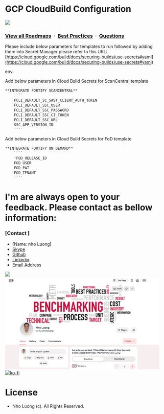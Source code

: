 # GCP CloudBuild Configuration

![](https://i.imgur.com/waxVImv.png)
### [View all Roadmaps](https://github.com/nholuongut/all-roadmaps) &nbsp;&middot;&nbsp; [Best Practices](https://github.com/nholuongut/all-roadmaps/blob/main/public/best-practices/) &nbsp;&middot;&nbsp; [Questions](https://www.linkedin.com/in/nholuong/)

Please include below parameters for templates to run followed by adding them into Secret Manager
please refer to this URL: [https://cloud.google.com/build/docs/securing-builds/use-secrets#yaml](https://cloud.google.com/build/docs/securing-builds/use-secrets#yaml)

env:

   Add below parameters in Cloud Build Secrets for ScanCentral template  
   
	**INTEGRATE FORTIFY SCANCENTRAL**
		````
		FCLI_DEFAULT_SC_SAST_CLIENT_AUTH_TOKEN
		FCLI_DEFAULT_SSC_USER
		FCLI_DEFAULT_SSC_PASSWORD
		FCLI_DEFAULT_SSC_CI_TOKEN
		FCLI_DEFAULT_SSC_URL
		SSC_APP_VERSION_ID
		````

   Add below parameters in Cloud Build Secrets for FoD template	
   
	**INTEGRATE FORTIFY ON DEMAND**
		````
        'FOD_RELEASE_ID
		FOD_USER
		FOD_PAT
		FOD_TENANT
		````   
# I'm are always open to your feedback.  Please contact as bellow information:
### [Contact ]
* [Name: nho Luong]
* [Skype](luongutnho_skype)
* [Github](https://github.com/nholuongut/)
* [Linkedin](https://www.linkedin.com/in/nholuong/)
* [Email Address](luongutnho@hotmail.com)

![](https://i.imgur.com/waxVImv.png)
![](bitfield.png)
[![ko-fi](https://ko-fi.com/img/githubbutton_sm.svg)](https://ko-fi.com/nholuong)

# License
* Nho Luong (c). All Rights Reserved.